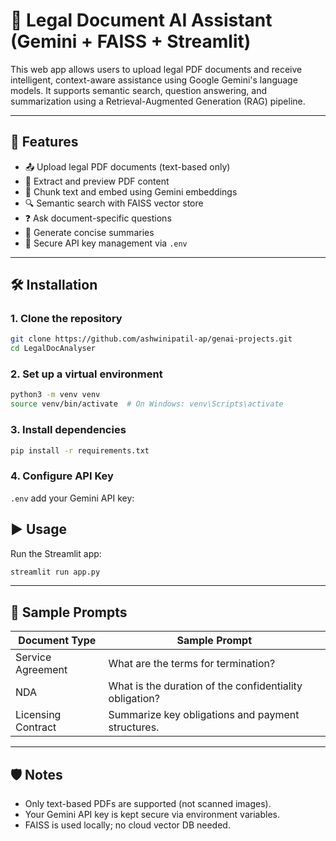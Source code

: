 # 🧠 Legal Document AI Assistant (Gemini + FAISS + Streamlit)

This web app allows users to upload legal PDF documents and receive intelligent, context-aware assistance using Google Gemini's language models. It supports semantic search, question answering, and summarization using a Retrieval-Augmented Generation (RAG) pipeline.

---

## 🚀 Features

- 📤 Upload legal PDF documents (text-based only)
- 📄 Extract and preview PDF content
- 🧱 Chunk text and embed using Gemini embeddings
- 🔍 Semantic search with FAISS vector store
- ❓ Ask document-specific questions
- 📝 Generate concise summaries
- 🔐 Secure API key management via `.env`

---

## 🛠️ Installation

### 1. Clone the repository
```bash
git clone https://github.com/ashwinipatil-ap/genai-projects.git
cd LegalDocAnalyser
```

### 2. Set up a virtual environment
```bash
python3 -m venv venv
source venv/bin/activate  # On Windows: venv\Scripts\activate
```

### 3. Install dependencies
```bash
pip install -r requirements.txt
```

### 4. Configure API Key
`.env`  add your Gemini API key:


## ▶️ Usage

Run the Streamlit app:

```bash
streamlit run app.py
```

---

## 💬 Sample Prompts

| Document Type      | Sample Prompt                                           |
|--------------------|--------------------------------------------------------|
| Service Agreement  | What are the terms for termination?                   |
| NDA                | What is the duration of the confidentiality obligation? |
| Licensing Contract | Summarize key obligations and payment structures.      |

---
## 🛡️ Notes

- Only text-based PDFs are supported (not scanned images).
- Your Gemini API key is kept secure via environment variables.
- FAISS is used locally; no cloud vector DB needed.


